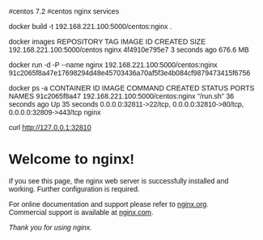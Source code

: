 #centos 7.2
#centos nginx services

docker build -t 192.168.221.100:5000/centos:nginx .

docker images
REPOSITORY                      TAG                 IMAGE ID            CREATED             SIZE
192.168.221.100:5000/centos     nginx               4f4910e795e7        3 seconds ago       676.6 MB

docker run -d -P --name nginx 192.168.221.100:5000/centos:nginx
91c2065f8a47e17698294d48e45703436a70af5f3e4b084cf9879473415f6756

docker ps -a
CONTAINER ID        IMAGE                               COMMAND                  CREATED             STATUS              PORTS                                                                  NAMES
91c2065f8a47        192.168.221.100:5000/centos:nginx   "/run.sh"                36 seconds ago      Up 35 seconds       0.0.0.0:32811->22/tcp, 0.0.0.0:32810->80/tcp, 0.0.0.0:32809->443/tcp   nginx

curl http://127.0.0.1:32810
<!DOCTYPE html>
<html>
<head>
<title>Welcome to nginx!</title>
<style>
    body {
        width: 35em;
        margin: 0 auto;
        font-family: Tahoma, Verdana, Arial, sans-serif;
    }
</style>
</head>
<body>
<h1>Welcome to nginx!</h1>
<p>If you see this page, the nginx web server is successfully installed and
working. Further configuration is required.</p>

<p>For online documentation and support please refer to
<a href="http://nginx.org/">nginx.org</a>.<br/>
Commercial support is available at
<a href="http://nginx.com/">nginx.com</a>.</p>

<p><em>Thank you for using nginx.</em></p>
</body>
</html>

